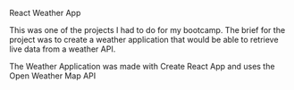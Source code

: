 React Weather App

This was one of the projects I had to do for my bootcamp.
The brief for the project was to create a weather application that would be able to retrieve live data from a weather API.

The Weather Application was made with Create React App and uses the Open Weather Map API




